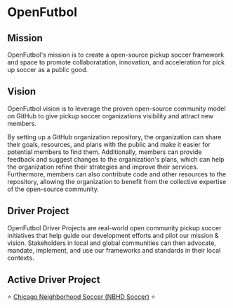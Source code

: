 # OpenFutbol
## Mission
OpenFutbol's mission is to create a open-source pickup soccer framework and space to promote collaboratation, innovation, and acceleration for pick up soccer as a public good.

## Vision
OpenFutbol vision is to leverage the proven open-source community model on GitHub to give pickup soccer organizations visibility and attract new members. 

By setting up a GitHub organization repository, the organization can share their goals, resources, and plans with the public and make it easier for potential members to find them. Additionally, members can provide feedback and suggest changes to the organization's plans, which can help the organization refine their strategies and improve their services. Furthermore, members can also contribute code and other resources to the repository, allowing the organization to benefit from the collective expertise of the open-source community.

## Driver Project
OpenFutbol Driver Projects are real-world open community pickup soccer initiatives that help guide our development efforts and pilot our mission & vision. Stakeholders in local and global communities can then advocate, mandate, implement, and use our frameworks and standards in their local contexts.

## Active Driver Project
⭐️ [Chicago Neighborhood Soccer (NBHD Soccer)](https://github.com/OpenFutbol/chicago-neighborhood-soccer) ⭐️
